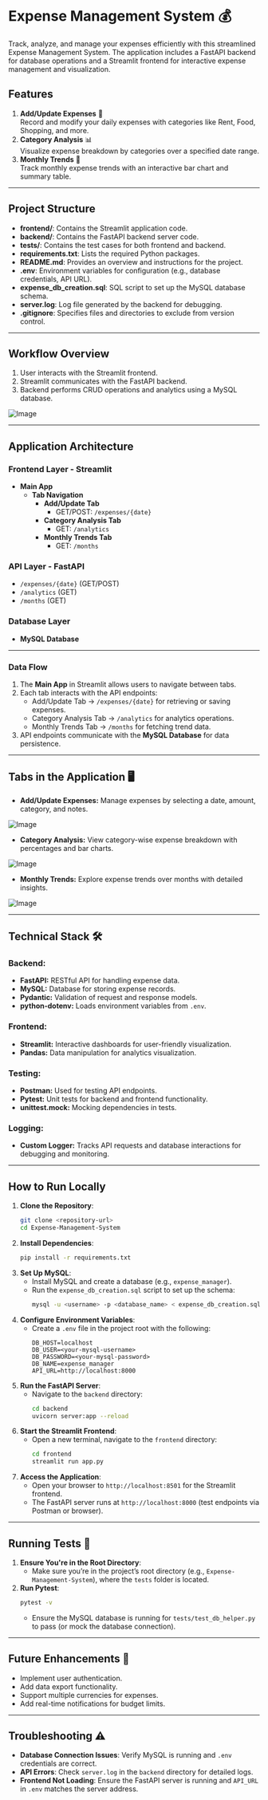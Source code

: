 # Expense Management System 💰  

Track, analyze, and manage your expenses efficiently with this streamlined Expense Management System. The application includes a FastAPI backend for database operations and a Streamlit frontend for interactive expense management and visualization.  

## Features   
1. **Add/Update Expenses** 📝  
   Record and modify your daily expenses with categories like Rent, Food, Shopping, and more.  
2. **Category Analysis** 📊  
   Visualize expense breakdown by categories over a specified date range.  
3. **Monthly Trends** 📅  
   Track monthly expense trends with an interactive bar chart and summary table.  

---

## Project Structure  
- **frontend/**: Contains the Streamlit application code.  
- **backend/**: Contains the FastAPI backend server code.  
- **tests/**: Contains the test cases for both frontend and backend.  
- **requirements.txt**: Lists the required Python packages.  
- **README.md**: Provides an overview and instructions for the project.  
- **.env**: Environment variables for configuration (e.g., database credentials, API URL).  
- **expense_db_creation.sql**: SQL script to set up the MySQL database schema.  
- **server.log**: Log file generated by the backend for debugging.  
- **.gitignore**: Specifies files and directories to exclude from version control.  

---

## Workflow Overview   
1. User interacts with the Streamlit frontend.  
2. Streamlit communicates with the FastAPI backend.  
3. Backend performs CRUD operations and analytics using a MySQL database.  

![Image](https://github.com/user-attachments/assets/dcced401-43b3-4bf1-88c1-59c9e4d569e5)

---

## Application Architecture  

### **Frontend Layer - Streamlit**  
- **Main App**  
  - **Tab Navigation**  
    - **Add/Update Tab**  
      - GET/POST: `/expenses/{date}`  
    - **Category Analysis Tab**  
      - GET: `/analytics`  
    - **Monthly Trends Tab**  
      - GET: `/months`  

### **API Layer - FastAPI**  
- `/expenses/{date}` (GET/POST)  
- `/analytics` (GET)  
- `/months` (GET)  

### **Database Layer**  
- **MySQL Database**  

---

### **Data Flow**  
1. The **Main App** in Streamlit allows users to navigate between tabs.  
2. Each tab interacts with the API endpoints:  
   - Add/Update Tab → `/expenses/{date}` for retrieving or saving expenses.  
   - Category Analysis Tab → `/analytics` for analytics operations.  
   - Monthly Trends Tab → `/months` for fetching trend data.  
3. API endpoints communicate with the **MySQL Database** for data persistence.  

---

## Tabs in the Application 🖥️  
- **Add/Update Expenses:** Manage expenses by selecting a date, amount, category, and notes.  

 ![Image](https://github.com/user-attachments/assets/627e88ff-01ca-444f-9008-68dc555dbfe5)
 
- **Category Analysis:** View category-wise expense breakdown with percentages and bar charts.  

![Image](https://github.com/user-attachments/assets/922abf9c-b5f9-46cb-9bd1-cbafb2e8bc2e)

- **Monthly Trends:** Explore expense trends over months with detailed insights.  

![Image](https://github.com/user-attachments/assets/226b47eb-235d-42f9-a863-357a426d3dd0)

---

## Technical Stack 🛠️  

### Backend:  
- **FastAPI:** RESTful API for handling expense data.  
- **MySQL:** Database for storing expense records.  
- **Pydantic:** Validation of request and response models.  
- **python-dotenv:** Loads environment variables from `.env`.  

### Frontend:  
- **Streamlit:** Interactive dashboards for user-friendly visualization.  
- **Pandas:** Data manipulation for analytics visualization.  

### Testing:  
- **Postman:** Used for testing API endpoints.  
- **Pytest:** Unit tests for backend and frontend functionality.  
- **unittest.mock:** Mocking dependencies in tests.  

### Logging:  
- **Custom Logger:** Tracks API requests and database interactions for debugging and monitoring.  

---

## How to Run Locally   
1. **Clone the Repository**:  
   ```bash
   git clone <repository-url>
   cd Expense-Management-System
   ```
2. **Install Dependencies**:  
   ```bash
   pip install -r requirements.txt
   ```
3. **Set Up MySQL**:  
   - Install MySQL and create a database (e.g., `expense_manager`).  
   - Run the `expense_db_creation.sql` script to set up the schema:  
     ```bash
     mysql -u <username> -p <database_name> < expense_db_creation.sql
     ```
4. **Configure Environment Variables**:  
   - Create a `.env` file in the project root with the following:  
     ```plaintext
     DB_HOST=localhost
     DB_USER=<your-mysql-username>
     DB_PASSWORD=<your-mysql-password>
     DB_NAME=expense_manager
     API_URL=http://localhost:8000
     ```
5. **Run the FastAPI Server**:  
   - Navigate to the `backend` directory:  
     ```bash
     cd backend
     uvicorn server:app --reload
     ```
6. **Start the Streamlit Frontend**:  
   - Open a new terminal, navigate to the `frontend` directory:  
     ```bash
     cd frontend
     streamlit run app.py
     ```
7. **Access the Application**:  
   - Open your browser to `http://localhost:8501` for the Streamlit frontend.  
   - The FastAPI server runs at `http://localhost:8000` (test endpoints via Postman or browser).  

---

## Running Tests 🧪 
1. **Ensure You're in the Root Directory**:  
   - Make sure you’re in the project’s root directory (e.g., `Expense-Management-System`), where the `tests` folder is located.  
2. **Run Pytest**:  
   ```bash
   pytest -v
   ```
   - Ensure the MySQL database is running for `tests/test_db_helper.py` to pass (or mock the database connection).  
---

## Future Enhancements 🌟  
- Implement user authentication.  
- Add data export functionality.  
- Support multiple currencies for expenses.  
- Add real-time notifications for budget limits.  

---

## Troubleshooting ⚠️  
- **Database Connection Issues**: Verify MySQL is running and `.env` credentials are correct.  
- **API Errors**: Check `server.log` in the `backend` directory for detailed logs.  
- **Frontend Not Loading**: Ensure the FastAPI server is running and `API_URL` in `.env` matches the server address.  





